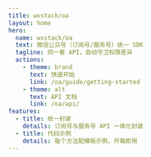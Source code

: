 ```yaml
---
title: wxstack/oa
layout: home
hero:
  name: wxstack/oa
  text: 微信公众号（订阅号/服务号）统一 SDK
  tagline: 同一套 API，自动守卫权限差异
  actions:
    - theme: brand
      text: 快速开始
      link: /oa/guide/getting-started
    - theme: alt
      text: API 文档
      link: /oa/api/
features:
  - title: 统一封装
    details: 订阅号与服务号 API 一体化封装
  - title: 代码示例
    details: 每个方法配模板示例，开箱即用
---
```

